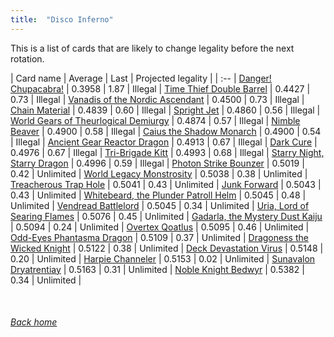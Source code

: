 ```yaml
---
title:  "Disco Inferno"
---
```


This is a list of cards that are likely to change legality before the next rotation.

| Card name | Average | Last | Projected legality |
| :-- |
[Danger! Chupacabra!](https://db.ygoprodeck.com/card/?search=Danger!%20Chupacabra!) | 0.3958 | 1.87 | Illegal |
[Time Thief Double Barrel](https://db.ygoprodeck.com/card/?search=Time%20Thief%20Double%20Barrel) | 0.4427 | 0.73 | Illegal |
[Vanadis of the Nordic Ascendant](https://db.ygoprodeck.com/card/?search=Vanadis%20of%20the%20Nordic%20Ascendant) | 0.4500 | 0.73 | Illegal |
[Chain Material](https://db.ygoprodeck.com/card/?search=Chain%20Material) | 0.4839 | 0.60 | Illegal |
[Spright Jet](https://db.ygoprodeck.com/card/?search=Spright%20Jet) | 0.4860 | 0.56 | Illegal |
[World Gears of Theurlogical Demiurgy](https://db.ygoprodeck.com/card/?search=World%20Gears%20of%20Theurlogical%20Demiurgy) | 0.4874 | 0.57 | Illegal |
[Nimble Beaver](https://db.ygoprodeck.com/card/?search=Nimble%20Beaver) | 0.4900 | 0.58 | Illegal |
[Caius the Shadow Monarch](https://db.ygoprodeck.com/card/?search=Caius%20the%20Shadow%20Monarch) | 0.4900 | 0.54 | Illegal |
[Ancient Gear Reactor Dragon](https://db.ygoprodeck.com/card/?search=Ancient%20Gear%20Reactor%20Dragon) | 0.4913 | 0.67 | Illegal |
[Dark Cure](https://db.ygoprodeck.com/card/?search=Dark%20Cure) | 0.4976 | 0.67 | Illegal |
[Tri-Brigade Kitt](https://db.ygoprodeck.com/card/?search=Tri-Brigade%20Kitt) | 0.4993 | 0.68 | Illegal |
[Starry Night, Starry Dragon](https://db.ygoprodeck.com/card/?search=Starry%20Night,%20Starry%20Dragon) | 0.4996 | 0.59 | Illegal |
[Photon Strike Bounzer](https://db.ygoprodeck.com/card/?search=Photon%20Strike%20Bounzer) | 0.5019 | 0.42 | Unlimited |
[World Legacy Monstrosity](https://db.ygoprodeck.com/card/?search=World%20Legacy%20Monstrosity) | 0.5038 | 0.38 | Unlimited |
[Treacherous Trap Hole](https://db.ygoprodeck.com/card/?search=Treacherous%20Trap%20Hole) | 0.5041 | 0.43 | Unlimited |
[Junk Forward](https://db.ygoprodeck.com/card/?search=Junk%20Forward) | 0.5043 | 0.43 | Unlimited |
[Whitebeard, the Plunder Patroll Helm](https://db.ygoprodeck.com/card/?search=Whitebeard,%20the%20Plunder%20Patroll%20Helm) | 0.5045 | 0.48 | Unlimited |
[Vendread Battlelord](https://db.ygoprodeck.com/card/?search=Vendread%20Battlelord) | 0.5045 | 0.34 | Unlimited |
[Uria, Lord of Searing Flames](https://db.ygoprodeck.com/card/?search=Uria,%20Lord%20of%20Searing%20Flames) | 0.5076 | 0.45 | Unlimited |
[Gadarla, the Mystery Dust Kaiju](https://db.ygoprodeck.com/card/?search=Gadarla,%20the%20Mystery%20Dust%20Kaiju) | 0.5094 | 0.24 | Unlimited |
[Overtex Qoatlus](https://db.ygoprodeck.com/card/?search=Overtex%20Qoatlus) | 0.5095 | 0.46 | Unlimited |
[Odd-Eyes Phantasma Dragon](https://db.ygoprodeck.com/card/?search=Odd-Eyes%20Phantasma%20Dragon) | 0.5109 | 0.37 | Unlimited |
[Dragoness the Wicked Knight](https://db.ygoprodeck.com/card/?search=Dragoness%20the%20Wicked%20Knight) | 0.5122 | 0.38 | Unlimited |
[Deck Devastation Virus](https://db.ygoprodeck.com/card/?search=Deck%20Devastation%20Virus) | 0.5148 | 0.20 | Unlimited |
[Harpie Channeler](https://db.ygoprodeck.com/card/?search=Harpie%20Channeler) | 0.5153 | 0.02 | Unlimited |
[Sunavalon Dryatrentiay](https://db.ygoprodeck.com/card/?search=Sunavalon%20Dryatrentiay) | 0.5163 | 0.31 | Unlimited |
[Noble Knight Bedwyr](https://db.ygoprodeck.com/card/?search=Noble%20Knight%20Bedwyr) | 0.5382 | 0.34 | Unlimited |

<br>

###### [Back home](index)